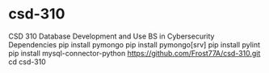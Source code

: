 # csd-310
CSD 310 Database Development and Use
BS in Cybersecurity
Dependencies
    pip install pymongo
    pip install pymongo[srv]
    pip install pylint
    pip install mysql-connector-python
https://github.com/Frost77A/csd-310.git
cd csd-310
